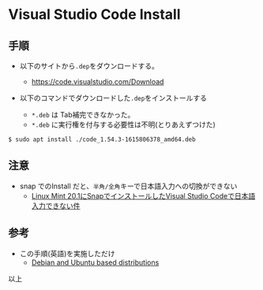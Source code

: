 # Visual Studio Code Install 

## 手順
- 以下のサイトから`.dep`をダウンロードする。 
  - https://code.visualstudio.com/Download

- 以下のコマンドでダウンロードした`.dep`をインストールする
    - `*.deb` は Tab補完できなかった。
    - `*.deb` に実行権を付与する必要性は不明(とりあえずつけた)

```sell
$ sudo apt install ./code_1.54.3-1615806378_amd64.deb
```

## 注意
- snap でのInstall だと、`半角/全角`キーで日本語入力への切換ができない
  - [Linux Mint 20.1にSnapでインストールしたVisual Studio Codeで日本語入力できない件](https://haiju.hatenablog.com/entry/2021/02/17/170220)


## 参考
- この手順(英語)を実施しただけ
  - [Debian and Ubuntu based distributions](https://code.visualstudio.com/docs/setup/linux)

以上